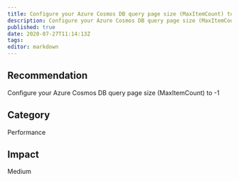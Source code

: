 ```yaml
---
title: Configure your Azure Cosmos DB query page size (MaxItemCount) to  1
description: Configure your Azure Cosmos DB query page size (MaxItemCount) to  1
published: true
date: 2020-07-27T11:14:13Z
tags:
editor: markdown
---
```


## Recommendation
Configure your Azure Cosmos DB query page size (MaxItemCount) to -1

## Category
Performance

## Impact
Medium

